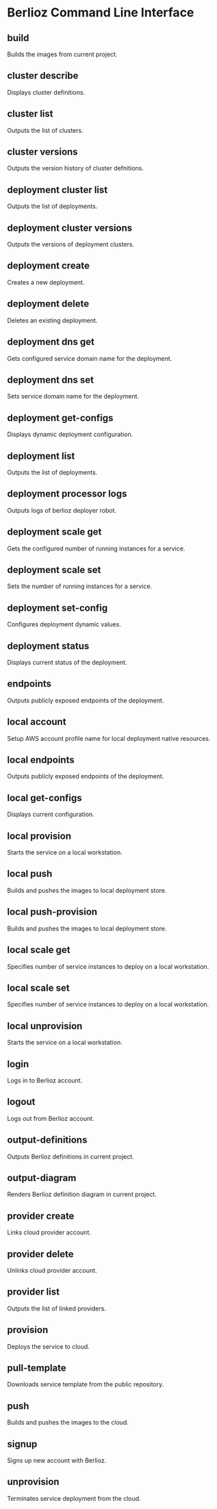 # Berlioz Command Line Interface


## build ##
Builds the images from current project.


## cluster describe ##
Displays cluster definitions.


## cluster list ##
Outputs the list of clusters.


## cluster versions ##
Outputs the version history of cluster defnitions.


## deployment cluster list ##
Outputs the list of deployments.


## deployment cluster versions ##
Outputs the versions of deployment clusters.


## deployment create ##
Creates a new deployment.


## deployment delete ##
Deletes an existing deployment.


## deployment dns get ##
Gets configured service domain name for the deployment.


## deployment dns set ##
Sets service domain name for the deployment.


## deployment get-configs ##
Displays dynamic deployment configuration.


## deployment list ##
Outputs the list of deployments.


## deployment processor logs ##
Outputs logs of berlioz deployer robot.


## deployment scale get ##
Gets the configured number of running instances for a service.


## deployment scale set ##
Sets the number of running instances for a service.


## deployment set-config ##
Configures deployment dynamic values.


## deployment status ##
Displays current status of the deployment.


## endpoints ##
Outputs publicly exposed endpoints of the deployment.


## local account ##
Setup AWS account profile name for local deployment native resources.


## local endpoints ##
Outputs publicly exposed endpoints of the deployment.


## local get-configs ##
Displays current configuration.


## local provision ##
Starts the service on a local workstation.


## local push ##
Builds and pushes the images to local deployment store.


## local push-provision ##
Builds and pushes the images to local deployment store.


## local scale get ##
Specifies number of service instances to deploy on a local workstation.


## local scale set ##
Specifies number of service instances to deploy on a local workstation.


## local unprovision ##
Starts the service on a local workstation.


## login ##
Logs in to Berlioz account.


## logout ##
Logs out from Berlioz account.


## output-definitions ##
Outputs Berlioz definitions in current project.


## output-diagram ##
Renders Berlioz definition diagram in current project.


## provider create ##
Links cloud provider account.


## provider delete ##
Unlinks cloud provider account.


## provider list ##
Outputs the list of linked providers.


## provision ##
Deploys the service to cloud.


## pull-template ##
Downloads service template from the public repository.


## push ##
Builds and pushes the images to the cloud.


## signup ##
Signs up new account with Berlioz.


## unprovision ##
Terminates service deployment from the cloud.

